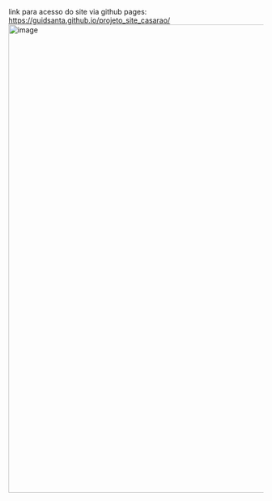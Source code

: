 link para acesso do site via github pages: https://guidsanta.github.io/projeto_site_casarao/
<img width="1919" height="924" alt="image" src="https://github.com/user-attachments/assets/4c6cfda9-b2ad-453d-bf03-2d69b3456701" />
